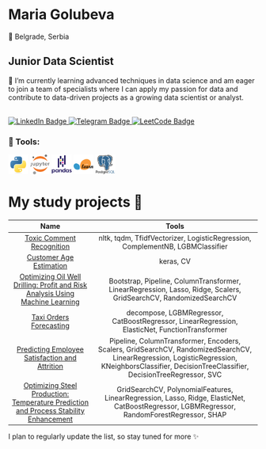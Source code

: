 # Maria Golubeva
:round_pushpin: Belgrade, Serbia

## Junior Data Scientist
🌱 I’m currently learning advanced techniques in data science and am eager to join a team of specialists where I can apply my passion for data and contribute to data-driven projects as a growing data scientist or analyst.
<br/><br/>

<div id="badges">
  <a href="https://www.linkedin.com/in/maria-golubeva-ds/">
    <img src="https://img.shields.io/badge/LinkedIn-blue?style=flat-square&logo=linkedin&logoColor=white" alt="LinkedIn Badge" style="height: 30px; width: 100px;"/>
  </a>
  <a href="https://t.me/capitoso">
    <img src="https://img.shields.io/badge/Telegram-blue?style=for-the-badge&logo=telegram&logoColor=white" alt="Telegram Badge" style="height: 30px; width: 100px;"/>
  </a>
  <a href="https://leetcode.com/u/Masha_G/">
    <img src="https://img.shields.io/badge/LeetCode-orange?style=for-the-badge&logo=leetcode&logoColor=white" alt="LeetCode Badge" style="height: 30px; width: 100px;"/>
  </a>
</div>

### 🔧 Tools:
<div style="display: flex; align-items: center;">
  <img src="https://github.com/devicons/devicon/blob/master/icons/python/python-original.svg" title="Python" alt="Python" width="40" height="40"/>&nbsp;
  <img src="https://github.com/devicons/devicon/blob/master/icons/jupyter/jupyter-original-wordmark.svg" title="Jupyter" alt="Jupyter" width="40" height="40"/>&nbsp;
  <img src="https://github.com/devicons/devicon/blob/master/icons/pandas/pandas-original-wordmark.svg" title="Pandas" alt="Pandas" width="40" height="40"/>&nbsp;
  <img src="https://github.com/devicons/devicon/blob/master/icons/scikitlearn/scikitlearn-original.svg" title="scikitlearn" alt="scikitlearn" width="40" height="40"/>&nbsp;
  <img src="https://github.com/devicons/devicon/blob/master/icons/postgresql/postgresql-original-wordmark.svg" title="PostgreSQL" alt="PostgreSQL" width="40" height="40"/>
</div>

# My study projects 🔭

| Name | Tools |
| :--------: | :-------: |
|[Toxic Comment Recognition](https://github.com/masha-ds/yp-projects/tree/main/toxic_comment_recognition) |nltk, tqdm, TfidfVectorizer, LogisticRegression, ComplementNB, LGBMClassifier|
|[Customer Age Estimation](https://github.com/masha-ds/yp-projects/tree/main/cv_customer_age_recognition) |keras, CV|
|[Optimizing Oil Well Drilling: Profit and Risk Analysis Using Machine Learning](https://github.com/masha-ds/yp-projects/tree/main/best_location_for_drilling) |Bootstrap, Pipeline, ColumnTransformer, LinearRegression, Lasso, Ridge, Scalers, GridSearchCV, RandomizedSearchCV|
|[Taxi Orders Forecasting](https://github.com/masha-ds/yp-projects/tree/main/time_series_taxi_ordering) |decompose, LGBMRegressor, CatBoostRegressor, LinearRegression, ElasticNet, FunctionTransformer|
|[Predicting Employee Satisfaction and Attrition](https://github.com/masha-ds/yp-projects/tree/main/hr-project) |Pipeline, ColumnTransformer, Encoders, Scalers, GridSearchCV, RandomizedSearchCV, LinearRegression, LogisticRegression, KNeighborsClassifier, DecisionTreeClassifier, DecisionTreeRegressor, SVC|
|[Optimizing Steel Production: Temperature Prediction and Process Stability Enhancement](https://github.com/masha-ds/yp-projects/tree/main/steel_prod_temp_prediction) |GridSearchCV, PolynomialFeatures, LinearRegression, Lasso, Ridge, ElasticNet, CatBoostRegressor, LGBMRegressor, RandomForestRegressor, SHAP|

I plan to regularly update the list, so stay tuned for more ✨
<!--
**masha-ds/masha-ds** is a ✨ _special_ ✨ repository because its `README.md` (this file) appears on your GitHub profile.

Here are some ideas to get you started:

- 🔭 I’m currently working on ...
- 🌱 I’m currently learning ...
- 👯 I’m looking to collaborate on ...
- 🤔 I’m looking for help with ...
- 💬 Ask me about ...
- 📫 How to reach me: ...
- 😄 Pronouns: ...
- ⚡ Fun fact: ...
-->
